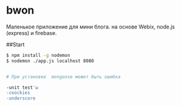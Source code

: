 # bwon
Маленькое приложение для мини блога. на основе Webix, node.js (express) и firebase.

##Start

```bash
$ npm install -g nodemon
$ nodemon ./app.js localhost 8080


# При установке  mongoose может быть ошибка

-unit test'ы
-coockies
-underscore